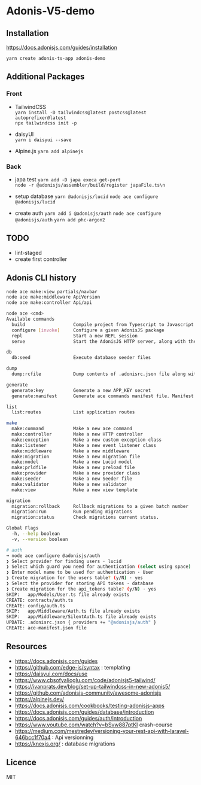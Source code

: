 # Adonis-V5-demo

## Installation

<https://docs.adonisjs.com/guides/installation>

`yarn create adonis-ts-app adonis-demo`

## Additional Packages

### Front

- TailwindCSS  
  `yarn install -D tailwindcss@latest postcss@latest autoprefixer@latest`  
  `npx tailwindcss init -p`  

- daisyUI  
  `yarn i daisyui --save`  

- Alpine.js
  `yarn add alpinejs`

### Back

- japa test
  `yarn add -D japa execa get-port`  
  `node -r @adonisjs/assembler/build/register japaFile.ts\n`

- setup database
  `yarn @adonisjs/lucid`
  `node ace configure @adonisjs/lucid`

- create auth
  `yarn add i @adonisjs/auth`
  `node ace configure @adonisjs/auth`
  `yarn add phc-argon2`

## TODO

- lint-staged
- create first controller
  
## Adonis CLI history

```bash
node ace make:view partials/navbar
node ace make:middleware ApiVersion
node ace make:controller Api/api
```

```sh
node ace <cmd>
Available commands
  build                  Compile project from Typescript to Javascript. Also compiles the frontend assets if using webpack encore
  configure [invoke]     Configure a given AdonisJS package
  repl                   Start a new REPL session
  serve                  Start the AdonisJS HTTP server, along with the file watcher. Also starts the webpack dev server when webpack encore is installed

db
  db:seed                Execute database seeder files

dump
  dump:rcfile            Dump contents of .adonisrc.json file along with defaults

generate
  generate:key           Generate a new APP_KEY secret
  generate:manifest      Generate ace commands manifest file. Manifest file speeds up commands lookup

list
  list:routes            List application routes

make
  make:command           Make a new ace command
  make:controller        Make a new HTTP controller
  make:exception         Make a new custom exception class
  make:listener          Make a new event listener class
  make:middleware        Make a new middleware
  make:migration         Make a new migration file
  make:model             Make a new Lucid model
  make:prldfile          Make a new preload file
  make:provider          Make a new provider class
  make:seeder            Make a new Seeder file
  make:validator         Make a new validator
  make:view              Make a new view template

migration
  migration:rollback     Rollback migrations to a given batch number
  migration:run          Run pending migrations
  migration:status       Check migrations current status.

Global Flags
  -h, --help boolean
  -v, --version boolean
```

```bash
# auth
➜ node ace configure @adonisjs/auth
❯ Select provider for finding users · lucid
❯ Select which guard you need for authentication (select using space) · web, api
❯ Enter model name to be used for authentication · User
❯ Create migration for the users table? (y/N) · yes
❯ Select the provider for storing API tokens · database
❯ Create migration for the api_tokens table? (y/N) · yes
SKIP:   app/Models/User.ts file already exists
CREATE: contracts/auth.ts
CREATE: config/auth.ts
SKIP:   app/Middleware/Auth.ts file already exists
SKIP:   app/Middleware/SilentAuth.ts file already exists
UPDATE: .adonisrc.json { providers += "@adonisjs/auth" }
CREATE: ace-manifest.json file
```

## Resources

- <https://docs.adonisjs.com/guides>
- <https://github.com/edge-js/syntax> : templating
- <https://daisyui.com/docs/use>
- <https://www.cbsofyalioglu.com/code/adonisjs5-tailwind/>
- <https://ivanprats.dev/blog/set-up-tailwindcss-in-new-adonis5/>
- <https://github.com/adonisjs-community/awesome-adonisjs>
- <https://alpinejs.dev/>
- <https://docs.adonisjs.com/cookbooks/testing-adonisjs-apps>
- <https://docs.adonisjs.com/guides/database/introduction>
- <https://docs.adonisjs.com/guides/auth/introduction>
- <https://www.youtube.com/watch?v=bSvw887ptKI> crash-course
- <https://medium.com/mestredev/versioning-your-rest-api-with-laravel-646bcc1f70a4> : Api versionning
- <https://knexjs.org/> : database migrations

## Licence

MIT
